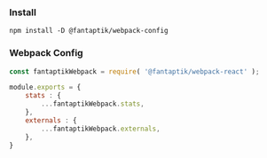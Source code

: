 ### Install  
```
npm install -D @fantaptik/webpack-config
```

### Webpack Config
```js
const fantaptikWebpack = require( '@fantaptik/webpack-react' );

module.exports = {
    stats : {
        ...fantaptikWebpack.stats,
    },
    externals : {
        ...fantaptikWebpack.externals,
    },
}
```